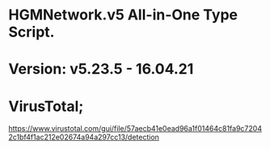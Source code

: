 # HGMNetwork.v5 All-in-One Type Script.

Version: v5.23.5 - 16.04.21
====
VirusTotal;
====
https://www.virustotal.com/gui/file/57aecb41e0ead96a1f01464c81fa9c72042c1bf4f1ac212e02674a94a297cc13/detection
